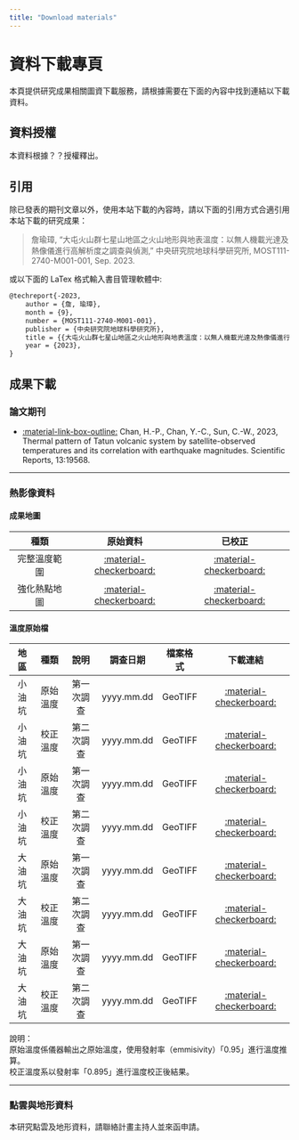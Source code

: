 ```yaml
---
title: "Download materials"
---
```

# 資料下載專頁  
本頁提供研究成果相關圖資下載服務，請根據需要在下面的內容中找到連結以下載資料。
  
## 資料授權  
本資料根據？？授權釋出。  
  
## 引用  
除已發表的期刊文章以外，使用本站下載的內容時，請以下面的引用方式合適引用本站下載的研究成果：  
  
> 詹瑜璋, “大屯火山群七星山地區之火山地形與地表溫度：以無人機載光達及熱像儀進行高解析度之調查與偵測,” 中央研究院地球科學研究所, MOST111-2740-M001-001, Sep. 2023.  
  
或以下面的 LaTex 格式輸入書目管理軟體中:  
  
```latex
@techreport{-2023,
	author = {詹, 瑜璋},
	month = {9},
	number = {MOST111-2740-M001-001},
	publisher = {中央研究院地球科學研究所},
	title = {{大屯火山群七星山地區之火山地形與地表溫度：以無人機載光達及熱像儀進行高解析度之調查與偵測}},
	year = {2023},
}
```  
  
## 成果下載  
###  論文期刊  
* [:material-link-box-outline:](https://doi.org/10.1038/s41598-023-47048-1) Chan, H.-P., Chan, Y.-C., Sun, C.-W., 2023, Thermal pattern of Tatun volcanic system by satellite-observed temperatures and its correlation with earthquake magnitudes. Scientific Reports, 13:19568. 

***  
  
###  熱影像資料   
#### 成果地圖  
|種類|原始資料|已校正|
|:---:|:---:|:---:|
|完整溫度範圍|[:material-checkerboard:]()|[:material-checkerboard:]()|
|強化熱點地圖|[:material-checkerboard:]()|[:material-checkerboard:]()|
  
#### 溫度原始檔  
|地區|種類|說明|調查日期|檔案格式|下載連結| 
|:---:|:---:|:---:|:---:|:---:|:---:|    
|小油坑|原始溫度|第一次調查|yyyy.mm.dd|GeoTIFF|[:material-checkerboard:]()|
|小油坑|校正溫度|第二次調查|yyyy.mm.dd|GeoTIFF|[:material-checkerboard:]()|
|小油坑|原始溫度|第一次調查|yyyy.mm.dd|GeoTIFF|[:material-checkerboard:]()|
|小油坑|校正溫度|第二次調查|yyyy.mm.dd|GeoTIFF|[:material-checkerboard:]()|
|大油坑|原始溫度|第一次調查|yyyy.mm.dd|GeoTIFF|[:material-checkerboard:]()|
|大油坑|校正溫度|第二次調查|yyyy.mm.dd|GeoTIFF|[:material-checkerboard:]()|
|大油坑|原始溫度|第一次調查|yyyy.mm.dd|GeoTIFF|[:material-checkerboard:]()|
|大油坑|校正溫度|第二次調查|yyyy.mm.dd|GeoTIFF|[:material-checkerboard:]()|
  
說明：  
原始溫度係儀器輸出之原始溫度，使用發射率（emmisivity）「0.95」進行溫度推算。  
校正溫度系以發射率「0.895」進行溫度校正後結果。  
  
***  

### 點雲與地形資料
本研究點雲及地形資料，請聯絡計畫主持人並來函申請。 
  